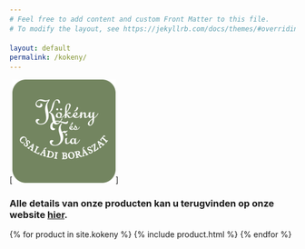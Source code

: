 ```yaml
---
# Feel free to add content and custom Front Matter to this file.
# To modify the layout, see https://jekyllrb.com/docs/themes/#overriding-theme-defaults

layout: default
permalink: /kokeny/
---
```

[![Kokeny](/images/features/Kokeny.png)]
### Alle details van onze producten kan u terugvinden op onze website [hier](https://www.wijnen-bax.be).

{% for product in site.kokeny %}
  {% include product.html %}
{% endfor %}
